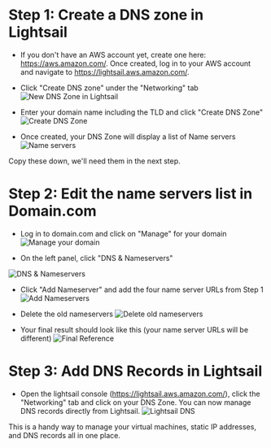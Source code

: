 # Step 1: Create a DNS zone in Lightsail

- If you don't have an AWS account yet, create one here: https://aws.amazon.com/. Once created, log in to your AWS account and navigate to https://lightsail.aws.amazon.com/. 

- Click "Create DNS zone" under the "Networking" tab
![New DNS Zone in Lightsail](/images/create_dns_zone.png)

- Enter your domain name including the TLD and click "Create DNS Zone" 
![Create DNS Zone](/images/create_dns_zone_2.png)

- Once created, your DNS Zone will display a list of Name servers
![Name servers](/images/nameservers.png)

Copy these down, we'll need them in the next step.

# Step 2: Edit the name servers list in Domain.com

- Log in to domain.com and click on "Manage" for your domain
![Manage your domain](/images/domain_com_manage.png)

- On the left panel, click "DNS & Nameservers"

![DNS & Nameservers](/images/domain_com_nameservers.png)

- Click "Add Nameserver" and add the four name server URLs from Step 1
![Add Nameservers](/images/domain_com_add_ns.png)

- Delete the old nameservers
![Delete old nameservers](/images/domain_com_remove_ns.png)

- Your final result should look like this (your name server URLs will be different)
![Final Reference](/images/domain_com_final.png)

# Step 3: Add DNS Records in Lightsail

- Open the lightsail console (https://lightsail.aws.amazon.com/), click the "Networking" tab and click on your DNS Zone. You can now manage DNS records directly from Lightsail. 
![Lightsail DNS](/images/ls_add_records.png)

This is a handy way to manage your virtual machines, static IP addresses, and DNS records all in one place. 
